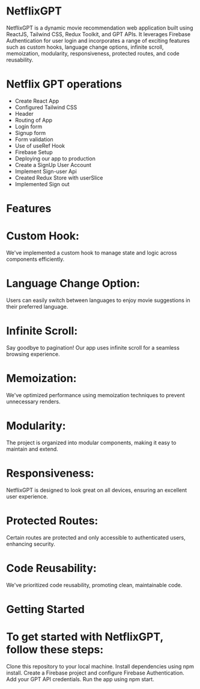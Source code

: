 # NetflixGPT

NetflixGPT is a dynamic movie recommendation web application built using ReactJS, Tailwind CSS, Redux Toolkit, and GPT APIs. It leverages Firebase Authentication for user login and incorporates a range of exciting features such as custom hooks, language change options, infinite scroll, memoization, modularity, responsiveness, protected routes, and code reusability.


# Netflix GPT operations

- Create React App
- Configured Tailwind CSS
- Header
- Routing of App
- Login form
- Signup form
- Form validation
- Use of useRef Hook
- Firebase Setup
- Deploying our app to production
- Create a SignUp User Account
- Implement Sign-user Api
- Created Redux Store with userSlice
- Implemented Sign out


# Features

# Custom Hook:
We've implemented a custom hook to manage state and logic across components efficiently.

# Language Change Option:
Users can easily switch between languages to enjoy movie suggestions in their preferred language.

# Infinite Scroll:
Say goodbye to pagination! Our app uses infinite scroll for a seamless browsing experience.

# Memoization:
We've optimized performance using memoization techniques to prevent unnecessary renders.

# Modularity:
The project is organized into modular components, making it easy to maintain and extend.

# Responsiveness:
NetflixGPT is designed to look great on all devices, ensuring an excellent user experience.

# Protected Routes:
Certain routes are protected and only accessible to authenticated users, enhancing security.

# Code Reusability:
We've prioritized code reusability, promoting clean, maintainable code.

# Getting Started
# To get started with NetflixGPT, follow these steps:
Clone this repository to your local machine.
Install dependencies using npm install.
Create a Firebase project and configure Firebase Authentication.
Add your GPT API credentials.
Run the app using npm start.